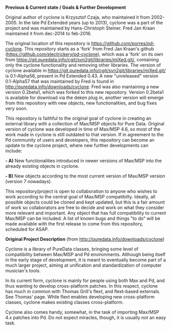 <strong>Previous & Current state / Goals & Further Development</strong>

Original author of cyclone is Krzysztof Czaja, who maintained it from 2002-2005. In the late Pd Extended years (up to 2013), cyclone was a part of the project and was maintained by Hans-Christoph Steiner. Fred Jan Kraan maintained it from dec-2014 to feb-2016.

The original location of this repository is https://github.com/porres/pd-cyclone. This repository starts as a 'fork' from Fred Jan Kraan's github (https://github.com/electrickery/pd-cyclone), which was a 'fork' on its own from <https://git.puredata.info/cgit/svn2git/libraries/miXed.git/>, containing only the cyclone functionality and removing other libraries. The version of cyclone available in https://git.puredata.info/cgit/svn2git/libraries/miXed.git/ is 0.1-Alpha56, present in Pd Extended 0.43. A new "unreleased" version 0.1-Alpha57 that was maintained by Fred is found in <http://puredata.info/downloads/cyclone>. Fred was also mantaining a new version 0.2beta1, which was forked to this new repository. Version 0.2beta1 is available for download via the deken plug in, another version will emerge from this repository with new objects, new functionalities, and bug fixes very soon.

This repository is faithful to the original goal of cyclone in creating an external library with a collection of Max/MSP objects for Pure Data. Original version of cyclone was developed in time of Max/MSP 4.6, so most of the work made in cyclone is still outdated to that version. If in agreement to the Pd community of users and developers, this repository can become an update to the cyclone project, where new further developments can include:

<strong>- A)</strong> New functionalities introduced in newer versions of Max/MSP into the already existing objects in cyclone.

<strong>- B)</strong> New objects according to the most current version of Max/MSP version (version 7 nowadays). 

This repository/project is open to collaboration to anyone who wishes to work according to the central goal of Max/MSP compatibilty. Ideally, all possible objects could be cloned and kept updated, but this is a fair amount of work so collaborators are free to decide and work on what they consider more relevant and important. Any object that has full compatibility to current Max/MSP can be included. A list of known bugs and things "to do" will be made available with the first release to come from this repository, scheduled for ASAP.

<strong>Original Project Description</strong> (from http://puredata.info/downloads/cyclone)

Cyclone is a library of PureData classes, bringing some level of compatibility between Max/MSP and Pd environments. Although being itself in the early stage of development, it is meant to eventually become part of a much larger project, aiming at unification and standardization of computer musician's tools. 

In its current form, cyclone is mainly for people using both Max and Pd, and thus wanting to develop cross-platform patches. In this respect, cyclone has much in common with Thomas Grill's flext, and flext-based externals. See Thomas' page. While flext enables developing new cross-platform classes, cyclone makes existing classes cross-platform. 

Cyclone also comes handy, somewhat, in the task of importing Max/MSP 4.x patches into Pd. Do not expect miracles, though, it is usually not an easy task. 
